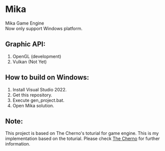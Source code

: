 # Mika
Mika Game Engine\
Now only support Windows platform.

## Graphic API:
1. OpenGL (development)
2. Vulkan (Not Yet)

## How to build on Windows:
1. Install Visual Studio 2022.
2. Get this repository.
3. Execute gen_project.bat.
4. Open Mika solution.

## Note:
This project is based on The Cherno's toturial for game engine.
This is my implementation based on the toturial.
Please check [The Cherno](https://www.youtube.com/@TheCherno) for further information.